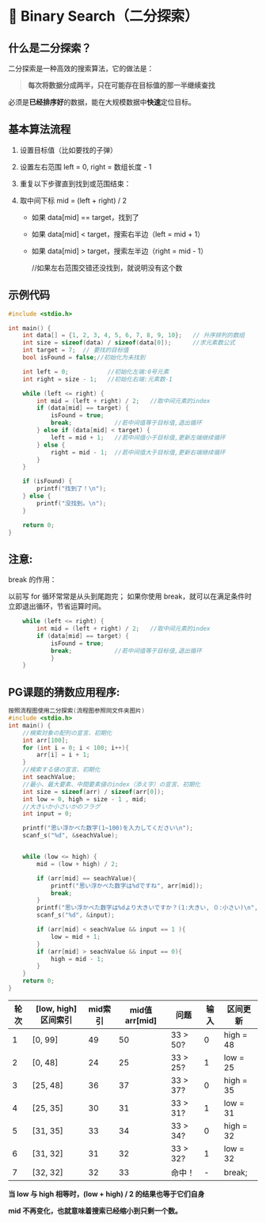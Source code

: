 # 📘 Binary Search（二分探索）

## 什么是二分探索？

二分探索是一种高效的搜索算法，它的做法是：

>**每次将数据分成两半，只在可能存在目标值的那一半继续查找**

必须是**已经排序好**的数据，能在大规模数据中**快速**定位目标。

## 基本算法流程
1. 设置目标值（比如要找的子弹）

2. 设置左右范围 left = 0, right = 数组长度 - 1

3. 重复以下步骤直到找到或范围结束：

4. 取中间下标 mid = (left + right) / 2
    - 如果 data[mid] == target，找到了
    - 如果 data[mid] < target，搜索右半边（left = mid + 1）
    - 如果 data[mid] > target，搜索左半边（right = mid - 1）

        //如果左右范围交错还没找到，就说明没有这个数

## 示例代码

```c
#include <stdio.h>

int main() {
    int data[] = {1, 2, 3, 4, 5, 6, 7, 8, 9, 10};   // 升序排列的数组
    int size = sizeof(data) / sizeof(data[0]);      //求元素数公式
    int target = 7;  // 要找的目标值
    bool isFound = false;//初始化为未找到

    int left = 0;           //初始化左端:0号元素
    int right = size - 1;   //初始化右端:元素数-1

    while (left <= right) { 
        int mid = (left + right) / 2;   //取中间元素的index
        if (data[mid] == target) {     
            isFound = true;
            break;            //若中间值等于目标值,退出循环 
        } else if (data[mid] < target) {
            left = mid + 1;   //若中间值小于目标值,更新左端继续循环
        } else {
            right = mid - 1;  //若中间值大于目标值,更新右端继续循环 
        }
    }

    if (isFound) {
        printf("找到了！\n");
    } else {
        printf("没找到。\n");
    }

    return 0;
}

```

## 注意:
break 的作用：

以前写 for 循环常常是从头到尾跑完；
如果你使用 break，就可以在满足条件时立即退出循环，节省运算时间。
```c
    while (left <= right) { 
        int mid = (left + right) / 2;   //取中间元素的index
        if (data[mid] == target) {     
            isFound = true;
            break;            //若中间值等于目标值,退出循环 
            }
    }
```

## PG课题的猜数应用程序:
```c
按照流程图使用二分探索(流程图参照同文件夹图片)
#include <stdio.h>
int main() {
	//検索対象の配列の宣言、初期化
	int arr[100];	
	for (int i = 0; i < 100; i++){
		arr[i] = i + 1;
	}
	//検索する値の宣言、初期化
	int seachValue;
	//最小、最大要素、中間要素値のindex（添え字）の宣言、初期化
	int size = sizeof(arr) / sizeof(arr[0]);
	int low = 0, high = size - 1 , mid;
	//大きいか小さいかのフラグ
	int input = 0;

	printf("思い浮かべた数字(1~100)を入力してください\n");
	scanf_s("%d", &seachValue);


	while (low <= high) {
		mid = (low + high) / 2;

		if (arr[mid] == seachValue){
			printf("思い浮かべた数字は%dですね", arr[mid]);
			break;
		}
		printf("思い浮かべた数字は%dより大きいですか？(1:大きい, ０:小さい)\n", arr[mid]);
		scanf_s("%d", &input);

		if (arr[mid] < seachValue && input == 1 ){
			low = mid + 1;
		}
		if (arr[mid] > seachValue && input == 0){
			high = mid - 1;
		}
	}
    return 0;
}
```
| 轮次 | \[low, high] 区间索引 | mid索引 | mid值 arr\[mid] | 问题       | 输入 | 区间更新      |
| -- | ----------------- | ----- | -------------- | -------- | -- | --------- |
| 1  | \[0, 99]          | 49    | 50             | 33 > 50? | 0  | high = 48 |
| 2  | \[0, 48]          | 24    | 25             | 33 > 25? | 1  | low = 25  |
| 3  | \[25, 48]         | 36    | 37             | 33 > 37? | 0  | high = 35 |
| 4  | \[25, 35]         | 30    | 31             | 33 > 31? | 1  | low = 31  |
| 5  | \[31, 35]         | 33    | 34             | 33 > 34? | 0  | high = 32 |
| 6  | \[31, 32]         | 31    | 32             | 33 > 32? | 1  | low = 32  |
| 7  | \[32, 32]         | 32    | 33             | 命中！      | -  | break;    

**当 low 与 high 相等时，(low + high) / 2 的结果也等于它们自身**

**mid 不再变化，也就意味着搜索已经缩小到只剩一个数。**
